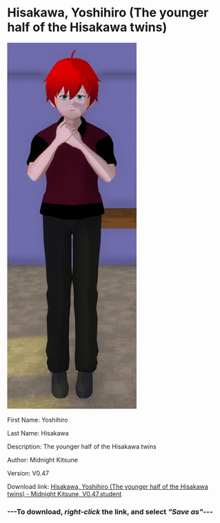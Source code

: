 # Hisakawa, Yoshihiro (The younger half of the Hisakawa twins)

<img src = "https://raw.githubusercontent.com/Arbiter1223/Daigaku-Gurashi-Custom-Students/master/Students/Files/Hisakawa%2C%20Yoshihiro%20(The%20younger%20half%20of%20the%20Hisakawa%20twins).png">

First Name: Yoshihiro

Last Name: Hisakawa

Description: The younger half of the Hisakawa twins

Author: Midnight Kitsune

Version: V0.47

Download link: <a href="https://raw.githubusercontent.com/Arbiter1223/Daigaku-Gurashi-Custom-Students/master/Students/Files/Hisakawa%2C%20Yoshihiro%20(The%20younger%20half%20of%20the%20Hisakawa%20twins)%20-%20Midnight%20Kitsune%2C%20V0.47.student">Hisakawa, Yoshihiro (The younger half of the Hisakawa twins) - Midnight Kitsune, V0.47.student</a>

### ---**To download, _right-click_ the link, and select _"Save as"_**---
